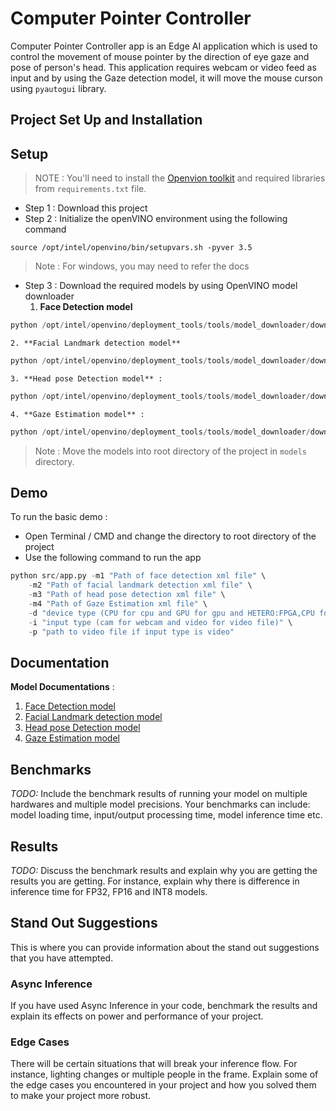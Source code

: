 # Computer Pointer Controller

Computer Pointer Controller app is an Edge AI application which is used to control the movement of mouse pointer by the direction of eye gaze and pose of person's head. This application requires webcam or video feed as input and by using the Gaze detection model, it will move the mouse curson using `pyautogui` library.

## Project Set Up and Installation

## Setup

> NOTE : You'll need to install the [Openvion toolkit](https://docs.openvinotoolkit.org/latest/_docs_install_guides_installing_openvino_linux.html) and required libraries from `requirements.txt` file.

- Step 1 : Download this project
- Step 2 : Initialize the openVINO environment using the following command

`source /opt/intel/openvino/bin/setupvars.sh -pyver 3.5`

> Note : For windows, you may need to refer the docs

- Step 3 : Download the required models by using OpenVINO model downloader
	1. **Face Detection model** 
``` py
python /opt/intel/openvino/deployment_tools/tools/model_downloader/downloader.py --name "face-detection-adas-binary-0001" 
```
	2. **Facial Landmark detection model**
```py
python /opt/intel/openvino/deployment_tools/tools/model_downloader/downloader.py --name "landmarks-regression-retail-0009"
```

	3. **Head pose Detection model** :

```py
python /opt/intel/openvino/deployment_tools/tools/model_downloader/downloader.py --name "head-pose-estimation-adas-0001"
```

	4. **Gaze Estimation model** :
	
```py
python /opt/intel/openvino/deployment_tools/tools/model_downloader/downloader.py --name "gaze-estimation-adas-0002"
```

> Note : Move the models into root directory of the project in `models` directory.

## Demo

To run the basic demo :

- Open Terminal / CMD and change the directory to root directory of the project
- Use the following command to run the app

```py
python src/app.py -m1 "Path of face detection xml file" \
	-m2 "Path of facial landmark detection xml file" \ 
	-m3 "Path of head pose detection xml file" \
	-m4 "Path of Gaze Estimation xml file" \
	-d "device type (CPU for cpu and GPU for gpu and HETERO:FPGA,CPU for FPGA)" \
	-i "input type (cam for webcam and video for video file)" \
	-p "path to video file if input type is video"
```

## Documentation

**Model Documentations** : 

1. [Face Detection model](https://docs.openvinotoolkit.org/latest/_models_intel_face_detection_adas_0001_description_face_detection_adas_0001.html) 
2. [Facial Landmark detection model](https://docs.openvinotoolkit.org/latest/_models_intel_facial_landmarks_35_adas_0002_description_facial_landmarks_35_adas_0002.html)
3. [Head pose Detection model](https://docs.openvinotoolkit.org/latest/_models_intel_head_pose_estimation_adas_0001_description_head_pose_estimation_adas_0001.html)
4. [Gaze Estimation model](https://docs.openvinotoolkit.org/latest/_models_intel_gaze_estimation_adas_0002_description_gaze_estimation_adas_0002.html)

## Benchmarks
*TODO:* Include the benchmark results of running your model on multiple hardwares and multiple model precisions. Your benchmarks can include: model loading time, input/output processing time, model inference time etc.

## Results
*TODO:* Discuss the benchmark results and explain why you are getting the results you are getting. For instance, explain why there is difference in inference time for FP32, FP16 and INT8 models.

## Stand Out Suggestions
This is where you can provide information about the stand out suggestions that you have attempted.

### Async Inference
If you have used Async Inference in your code, benchmark the results and explain its effects on power and performance of your project.

### Edge Cases
There will be certain situations that will break your inference flow. For instance, lighting changes or multiple people in the frame. Explain some of the edge cases you encountered in your project and how you solved them to make your project more robust.

